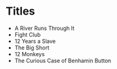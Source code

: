 # Titles

- A River Runs Through It 
- Fight Club
- 12 Years a Slave
- The Big Short
- 12 Monkeys
- The Curious Case of Benhamin Button
